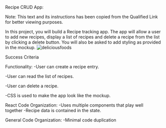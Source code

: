 Recipe CRUD App:

Note: This text and its instructions has been copied from the Qualified Link for better viewing purposes.

In this project, you will build a Recipe tracking app. The app will allow a user to add new recipes, display a list of recipes and delete a recipe from the list by clicking a delete button. You will also be asked to add styling as provided in the mockup.
![deliciousfoods](https://user-images.githubusercontent.com/98443655/176831801-536150b7-510f-4b5d-8830-62b35557d86d.png)


Success Criteria

Functionality:
  -User can create a recipe entry.
  
  -User can read the list of recipes.
  
  -User can delete a recipe.
  
  -CSS is used to make the app look like the mockup.

React Code Organization:
  -Uses multiple components that play well together
  -Recipe data is contained in the state.

General Code Organization:
  -Minimal code duplication

